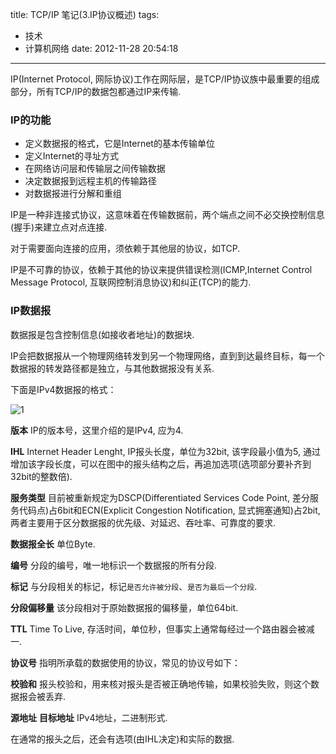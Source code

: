 title: TCP/IP 笔记(3.IP协议概述)
tags:
  - 技术
  - 计算机网络
date: 2012-11-28 20:54:18
---

IP(Internet Protocol, 网际协议)工作在网际层，是TCP/IP协议族中最重要的组成部分，所有TCP/IP的数据包都通过IP来传输.

### IP的功能

*   定义数据报的格式，它是Internet的基本传输单位
*   定义Internet的寻址方式
*   在网络访问层和传输层之间传输数据
*   决定数据报到远程主机的传输路径
*   对数据报进行分解和重组

IP是一种非连接式协议，这意味着在传输数据前，两个端点之间不必交换控制信息(握手)来建立点对点连接.

对于需要面向连接的应用，须依赖于其他层的协议，如TCP.

IP是不可靠的协议，依赖于其他的协议来提供错误检测(ICMP,Internet Control Message Protocol, 互联网控制消息协议)和纠正(TCP)的能力.

### IP数据报

数据报是包含控制信息(如接收者地址)的数据块.

IP会把数据报从一个物理网络转发到另一个物理网络，直到到达最终目标，每一个数据报的转发路径都是独立，与其他数据报没有关系.

下面是IPv4数据报的格式：

![1](http://i.minus.com/ibablEURIiXCDG.png)

**版本** IP的版本号，这里介绍的是IPv4, 应为4.

**IHL** Internet Header Lenght, IP报头长度，单位为32bit, 该字段最小值为5, 通过增加该字段长度，可以在图中的报头结构之后，再追加选项(选项部分要补齐到32bit的整数倍).

**服务类型** 目前被重新规定为DSCP(Differentiated Services Code Point, 差分服务代码点)占6bit和ECN(Explicit Congestion Notification, 显式拥塞通知)占2bit, 两者主要用于区分数据报的优先级、对延迟、吞吐率、可靠度的要求.

**数据报全长** 单位Byte.

**编号** 分段的编号，唯一地标识一个数据报的所有分段.

**标记** 与分段相关的标记，标记`是否允许被分段`、`是否为最后一个分段`.

**分段偏移量** 该分段相对于原始数据报的偏移量，单位64bit.

**TTL** Time To Live, 存活时间，单位秒，但事实上通常每经过一个路由器会被减一.

**协议号** 指明所承载的数据使用的协议，常见的协议号如下：

**校验和** 报头校验和，用来核对报头是否被正确地传输，如果校验失败，则这个数据报会被丢弃.

**源地址** **目标地址** IPv4地址，二进制形式.

在通常的报头之后，还会有选项(由IHL决定)和实际的数据.